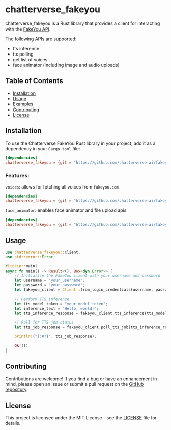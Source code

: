 # chatterverse_fakeyou 

chatterverse_fakeyou is a Rust library that provides a client for interacting with the [FakeYou API](https://docs.fakeyou.com/#/?id=fakeyou-api).

The following APIs are supported:
- tts inference
- tts polling
- get list of voices
- face animator (including image and audio uploads)

## Table of Contents

- [Installation](#installation)
- [Usage](#usage)
- [Examples](#examples)
- [Contributing](#contributing)
- [License](#license)

## Installation

To use the Chatterverse FakeYou Rust library in your project, add it as a dependency in your `Cargo.toml` file:

```toml
[dependencies]
chatterverse_fakeyou = {git = "https://github.com/chatterverse-ai/fakeyou-client.git"}
```

### Features:

`voices`: allows for fetching all voices from `fakeyou.com`

```toml
[dependencies]
chatterverse_fakeyou = {git = "https://github.com/chatterverse-ai/fakeyou-client.git", features = ["voices"]}
```

`face_animator`: enables face animator and file upload apis

```toml
[dependencies]
chatterverse_fakeyou = {git = "https://github.com/chatterverse-ai/fakeyou-client.git", features = ["face_animator"]}
```


## Usage

```rust
use chatterverse_fakeyou::Client;
use std::error::Error;

#[tokio::main]
async fn main() -> Result<(), Box<dyn Error>> {
    // Initialize the FakeYou client with your username and password
    let username = "your_username";
    let password = "your_password";
    let fakeyou_client = Client::from_login_credentials(username, password).await?;

    // Perform TTS inference
    let tts_model_token = "your_model_token";
    let inference_text = "Hello, world!";
    let tts_inference_response = fakeyou_client.tts_inference(tts_model_token, inference_text).await?;

    // Poll for TTS job status
    let tts_job_response = fakeyou_client.poll_tts_job(tts_inference_response.inference_job_token.unwrap()).await?;

    println!("{:#?}", tts_job_response);
    
    Ok(())
}
```

## Contributing

Contributions are welcome! If you find a bug or have an enhancement in mind, please open an issue or submit a pull request on the [GitHub repository](https://github.com/chatterverse-ai/fakeyou-client).

## License

This project is licensed under the MIT License - see the [LICENSE](./LICENSE) file for details.